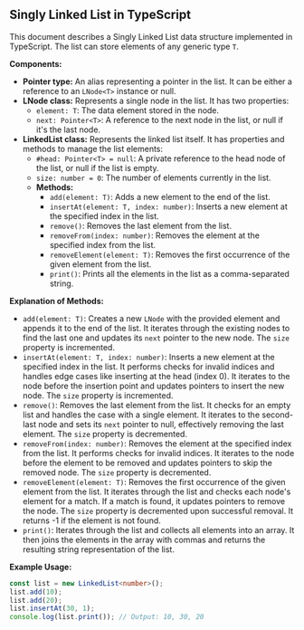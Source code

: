 ## Singly Linked List in TypeScript

This document describes a Singly Linked List data structure implemented in TypeScript. The list can store elements of any generic type `T`.

**Components:**

- **Pointer<T> type:** An alias representing a pointer in the list. It can be either a reference to an `LNode<T>` instance or null.
- **LNode<T> class:** Represents a single node in the list. It has two properties:
  - `element: T`: The data element stored in the node.
  - `next: Pointer<T>`: A reference to the next node in the list, or null if it's the last node.
- **LinkedList<T> class:** Represents the linked list itself. It has properties and methods to manage the list elements:
  - `#head: Pointer<T> = null`: A private reference to the head node of the list, or null if the list is empty.
  - `size: number = 0`: The number of elements currently in the list.
  - **Methods:**
    - `add(element: T)`: Adds a new element to the end of the list.
    - `insertAt(element: T, index: number)`: Inserts a new element at the specified index in the list.
    - `remove()`: Removes the last element from the list.
    - `removeFrom(index: number)`: Removes the element at the specified index from the list.
    - `removeElement(element: T)`: Removes the first occurrence of the given element from the list.
    - `print()`: Prints all the elements in the list as a comma-separated string.

**Explanation of Methods:**

- `add(element: T)`: Creates a new `LNode` with the provided element and appends it to the end of the list. It iterates through the existing nodes to find the last one and updates its `next` pointer to the new node. The `size` property is incremented.
- `insertAt(element: T, index: number)`: Inserts a new element at the specified index in the list. It performs checks for invalid indices and handles edge cases like inserting at the head (index 0). It iterates to the node before the insertion point and updates pointers to insert the new node. The `size` property is incremented.
- `remove()`: Removes the last element from the list. It checks for an empty list and handles the case with a single element. It iterates to the second-last node and sets its `next` pointer to null, effectively removing the last element. The `size` property is decremented.
- `removeFrom(index: number)`: Removes the element at the specified index from the list. It performs checks for invalid indices. It iterates to the node before the element to be removed and updates pointers to skip the removed node. The `size` property is decremented.
- `removeElement(element: T)`: Removes the first occurrence of the given element from the list. It iterates through the list and checks each node's element for a match. If a match is found, it updates pointers to remove the node. The `size` property is decremented upon successful removal. It returns -1 if the element is not found.
- `print()`: Iterates through the list and collects all elements into an array. It then joins the elements in the array with commas and returns the resulting string representation of the list.

**Example Usage:**

```typescript
const list = new LinkedList<number>();
list.add(10);
list.add(20);
list.insertAt(30, 1);
console.log(list.print()); // Output: 10, 30, 20
```
